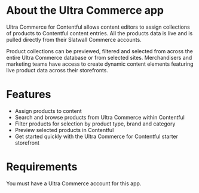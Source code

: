 # About the Ultra Commerce app

Ultra Commerce for Contentful allows content editors to assign collections of products to Contentful content entries. All the products data is live and is pulled directly from their Slatwall Commerce accounts.

Product collections can be previewed, filtered and selected from across the entire Ultra Commerce database or from selected sites. Merchandisers and marketing teams have access to create dynamic content elements featuring live product data across their storefronts.

# Features

- Assign products to content
- Search and browse products from Ultra Commerce within Contentful
- Filter products for selection by product type, brand and category
- Preview selected products in Contentful
- Get started quickly with the Ultra Commerce for Contentful starter storefront

# Requirements

You must have a Ultra Commerce account for this app.
